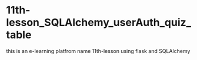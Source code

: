 # 11th-lesson_SQLAlchemy_userAuth_quiz_table
 this is an e-learning platfrom name 11th-lesson using flask and SQLAlchemy
